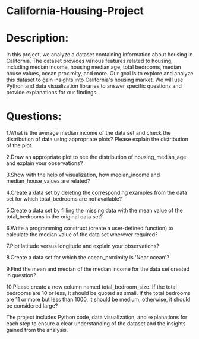 # California-Housing-Project

# Description:
In this project, we analyze a dataset containing information about housing in California. The dataset provides various features related to housing, including median income, housing median age, total bedrooms, median house values, ocean proximity, and more. Our goal is to explore and analyze this dataset to gain insights into California's housing market. We will use Python and data visualization libraries to answer specific questions and provide explanations for our findings.

# Questions:
1.What is the average median income of the data set and check the distribution of data using appropriate plots?
  Please explain the distribution of the plot.
  
2.Draw an appropriate plot to see the distribution of housing_median_age and explain your observations?

3.Show with the help of visualization, how median_income and median_house_values are related?

4.Create a data set by deleting the corresponding examples from the data set for which total_bedrooms are not available?

5.Create a data set by filling the missing data with the mean value of the total_bedrooms in the original data set?

6.Write a programming construct (create a user-defined function) to calculate the median value of the data set wherever required?

7.Plot latitude versus longitude and explain your observations?
  
8.Create a data set for which the ocean_proximity is 'Near ocean'?

9.Find the mean and median of the median income for the data set created in question?

10.Please create a new column named total_bedroom_size. If the total bedrooms are 10 or less, it should be quoted as small. If the total bedrooms are 11 or more but less than 1000, it should be medium,  otherwise, it should be considered large?


The project includes Python code, data visualization, and explanations for each step to ensure a clear understanding of the dataset and the insights gained from the analysis.
